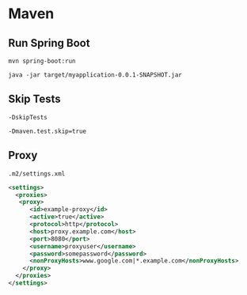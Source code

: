
# Maven

## Run Spring Boot
`mvn spring-boot:run`

`java -jar target/myapplication-0.0.1-SNAPSHOT.jar`

## Skip Tests
`-DskipTests`

`-Dmaven.test.skip=true`

## Proxy

`.m2/settings.xml`

```xml
<settings>
  <proxies>
   <proxy>
      <id>example-proxy</id>
      <active>true</active>
      <protocol>http</protocol>
      <host>proxy.example.com</host>
      <port>8080</port>
      <username>proxyuser</username>
      <password>somepassword</password>
      <nonProxyHosts>www.google.com|*.example.com</nonProxyHosts>
    </proxy>
  </proxies>
</settings>
```
